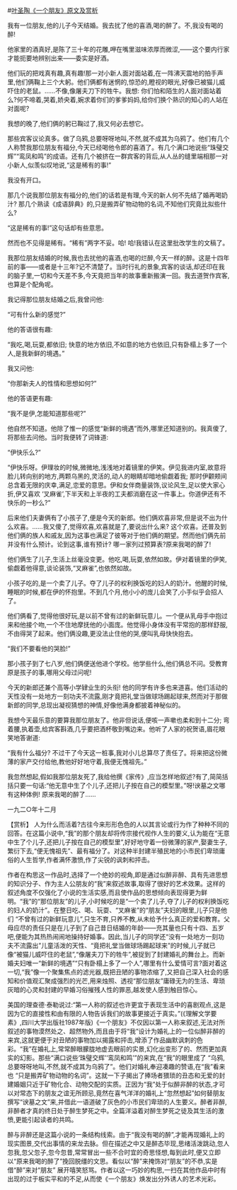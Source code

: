 #[叶圣陶《一个朋友》原文及赏析](https://www.vrrw.net/wx/15070.html)

我有一位朋友,他的儿子今天结婚。我去扰了他的喜酒,喝的醉了。不,我没有喝的醉!

他家里的酒真好,是陈了三十年的花雕,呷在嘴里滋味浓厚而微涩,——这个要内行家才能扼要地辨别出来——委实是好酒。

他们玩的把戏真有趣,真有趣!那一对小新人面对面站着,在一阵沸天震地的拍手声里,他们俩鞠上三个大躬。他们俩都有迷惘的,惊恐的,瞪视的眼光,好像已被猫儿威吓住的老鼠。……不像,像屠夫刀下的牲牛。我想: 你们怕和陌生的人面对面站着么?何不啼着,哭着,娇央着,婉求着你们的爹爹妈妈,给你们换个熟识的知心的人站在对面呢?

我想的晚了,他们俩的躬已鞠过了,我又何必去想它。

那些宾客议论真多。做了乌鸦,总要呀呀地叫,不然,就不成其为乌鸦了。他们有几个人称赞我那位朋友有福分,今天已经喝他令郎的喜酒了。有几个满口地说些“珠璧交辉”“鸾凤和鸣”的成语。还有几个被挤在一群宾客的背后,从人丛的缝里端相那一对小新人,似羡似叹地说,“这是稀有的事!”

我没有开口。

那几个说我那位朋友有福分的,他们的话若是有理,今天的新人何不先结了婚再喝奶汁? 那几个熟读《成语辞典》的,只是搬弄矿物动物的名词,不知他们究竟比拟些什么?

“这是稀有的事!”这句话却有些意思。

然而也不见得是稀有。“稀有”两字不妥。哈! 哈!我错认在这里批改学生的文稿了。

我那位朋友结婚的时候,我也去扰他的喜酒,也喝的烂醉,今天一样的醉。这是十四年前的事——或者是十三年?记不清楚了。当时行礼的景象,宾客的谈话,却还印在我的脑子里,一切和今天差不多,今天竟把当年的故事重新搬演一回。我去道贺作宾客,也算是个配角呢。

我记得那位朋友结婚之后,我曾问他:

“可有什么新的感觉?”

他的答语很有趣:

“我吃,喝,玩耍,都依旧; 快意的地方依旧,不如意的地方也依旧,只有卧榻上多了一个人,是我新鲜的境遇。”

我又问他:

“你那新夫人的性情和思想如何?”

他的答语更有趣:

“我不是伊,怎能知道那些呢?”

他自然不知道。他除了惟一的感觉“新鲜的境遇”而外,哪里还知道别的。我真傻了,将那些去问他。当时我便转了词锋道:

“伊快乐么?”

“伊快乐呀。伊理妆的时候,微微地,浅浅地对着镜里的伊笑。伊见我进内室,故意将脸儿转向别的地方,两颗乌黑的,灵活的,动人的眼睛却暗地偷觑着我; 那时伊颧颊间总含着无限的庆幸,满足,恋爱的意思。伊和女伴商量装饰,议论风生,足以使大家心折,伊又喜欢 ‘叉麻雀’,下半天和上半夜的工夫都消磨在这一件事上。你道伊还有不快乐的一秒么?”

后来他们夫妻俩有了小孩子了,便是今天的新郎。他们俩欢喜非常,但是说不出为什么欢喜。……我又傻了,觉得欢喜,欢喜就是了,要说出什么来? 这个欢喜。还普及到他们俩的族人和戚友,因为这事也满足了彼等对于他们俩的期望。然而他们俩先前并没有什么预计。论到这事,谁有预计? 哪一家列过预算表?原来我喝的醉了!

他们俩生了儿子,生活上丝毫没变更。他吃,喝,玩耍,依然如故。伊对着镜里的伊笑,偷觑着他得意,谈论装饰,“叉麻雀”,也依然如故。

小孩子吃的,是一个卖了儿子。夺了儿子的权利换饭吃的妇人的奶汁。他醒的时候,睡眠的时候,都在伊的怀抱里。不到几个月,他小小的庞儿会笑了,小手似乎会招人了。

他们俩看了,觉得他很好玩,是以前不曾有过的新鲜玩意儿。一个便从乳母手中抱过来和他接个吻,一个不住地摩抚他的小面庞。他觉得小身体没有平常抱的那样舒服,不由得哭了起来。他们俩没趣,更没法止住他的哭,便叫乳母快快抱去。

“我们不要看他的哭脸!”

那小孩子到了七八岁,他们俩便送他进个学校。他学些什么,他们俩总不问。受教育原是孩子的事,哪用父母过问呢!

今天的新郎还兼个高等小学肄业生的头衔! 他的同学有许多也来道喜。他们活动的天性没有一处地方一刻功夫不流露,刚才竟把礼堂当做球场踢起球来,然而对于那做新郎的同学,总现出凝视猜想的神情,好像他满身都披着神秘似的。

我想今天最乐意的要算我那位朋友了。他非但说话,便咳一声嗽也柔和到十二分; 弯着腰,执着壶,给宾客斟酒,几乎要把酒杯敬到嘴边来。他听了人家的祝贺语,眉花眼笑地答谢道:

“我有什么福分? 不过干了今天这一桩事,我对小儿总算尽了责任了。将来把这份微薄的家产交付给他,教他好好地守着,我便无愧祖先。”

我忽然想起,假如我那位朋友死了,我给他撰《家传》,应当怎样地叙述?有了,简简括括只要一句话:“他无意中生了个儿子,还把儿子按在自己的模型里。”呀!谀墓之文哪有这种体例! 原来我喝的醉了……

一九二○年十二月



【赏析】 人为什么而活着?古往今来形形色色的人以其言论或行为作了种种不同的回答。在这篇小说中,“我”的那个朋友却将传宗接代视作人生的要义,认为能在“无意中生了个儿子,还把儿子按在自己的模型里”,好好地守着一份微薄的家产,娶妻生子,繁衍下去,“便无愧祖先”、最有福分了。对这种半封建半殖民地的小市民们卑琐庸俗的人生哲学,作者满怀激愤,作了尖锐的讽刺和抨击。

作者在构思这一作品时,选择了一个绝妙的视角,即是通过似醉非醉、具有先进思想的知识分子、作为主人公朋友的“我”来叙述故事,取得了很好的艺术效果。这样的叙述角度不仅强化了小说的生活实感,而且使作品的思想倾向表现得更为鲜明。“我”的“那位朋友”的儿子,小时候吃的是“一个卖了儿子,夺了儿子的权利换饭吃的妇人的奶汁”。在整日吃、喝、玩耍、“叉麻雀”的“朋友”夫妇的眼里,儿子只是他们 “不曾有过的新鲜玩意儿”,只生不育,只养不教,从未给予什么真正的爱和教育。父母应尽的责任只是在儿子到了自己昔日结婚的年龄——充其量也只有十四、五岁吧,便能为其热热闹闹地操持好婚事。因此,当儿子的同学还“没有一处地方一刻功夫不流露出”儿童活泼的天性、“竟把礼堂当做球场踢起球来”的时候,儿子就已像“被猫儿威吓住的老鼠”,“像屠夫刀下的牲牛”,被捉到了封建婚礼的舞台上。而新婚夫妇唯一“新鲜的境遇”“只有卧榻上多了一个人”,哪里有什么爱情可言?面对着这一切,“我”像一个聚集焦点的滤光器,既把丑陋的事物浓缩了,又把自己深入社会的感知和价值观汇聚成强烈的光芒,用来烛照、透视“那位朋友”庸碌无为的生活、卑琐灰暗的心灵和封建的早婚习俗摧残人性的罪恶,越发使人感到触目惊心。

美国的理查德·泰勒说过:“第一人称的叙述也许更宜于表现生活中的喜剧观点,这是因为它的直接性和由有限的人物告诉我们的故事更接近于真实。”(《理解文学要素》,四川大学出版社1987年版)《一个朋友》不仅因以第一人称来叙述,无法对所叙述的事物漠然处之、超然物外,而且由于将“我”设计为婚礼上的一位似醉非醉的来宾,这就更便于对丑陋的事物加以揭露和抨击,增添了作品幽默讽刺的色彩。“我”在婚礼上,常常醉眼朦胧地虚去眼前的实景,幻化出变形了的、然而更加真实的幻影。那些“满口说些‘珠璧交辉’‘鸾凤和鸣’”的来宾,在“我”的眼里成了 “乌鸦,总要呀呀地叫,不然,就不成其为乌鸦了”。他们对婚礼奉迎凑趣的赞语,在“我”看来也 “只是搬弄矿物动物的名词”。这就一下子揭出了捧场者猥琐的丑态和无爱的封建婚姻只近于矿物化合、动物交配的实质。正因为“我”处于似醉非醉的状态,才可以对常态下的朋友之谊无所顾忌,竟然在喜气洋洋的婚礼上“忽然想起”如何替朋友撰写“谀墓之文”来,并借此一语道破了灰色的小市民们卑琐的人生要义。醉者非醉,非醉者才真的终日处于醉生梦死之中。全篇洋溢着对醉生梦死之徒及其生活的激愤,更能引起读者的共鸣。

醉与非醉还是这篇小说的一条结构线索。由于“我没有喝的醉”,才能再现婚礼上的现实图景,交代出事情的来龙去脉。但在描述之中又是醉态毕现,思绪活泼跳动,忽人忽我,忽父忽子,忽今忽昔,常常冒出一些不合时宜的奇思怪想,每到此时,便又立即以“原来我喝的醉了”挽回脱缰的文思。看似以“醉”来掩饰对“朋友”的不恭,实是借“醉”来对“朋友” 展开嘻笑怒骂。作者以这一巧妙的构思,一扫在其他作品中时有出现的过于板实平和的不足,从而使《一个朋友》焕发出分外诱人的艺术光彩。

